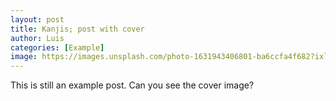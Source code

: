 ```yaml
---
layout: post
title: Kanjis; post with cover
author: Luis
categories: [Example]
image: https://images.unsplash.com/photo-1631943406801-ba6ccfa4f682?ixlib=rb-1.2.1&ixid=MnwxMjA3fDB8MHxwaG90by1wYWdlfHx8fGVufDB8fHx8&auto=format&fit=crop&w=2787&q=80
---
```


This is still an example post. Can you see the cover image?
